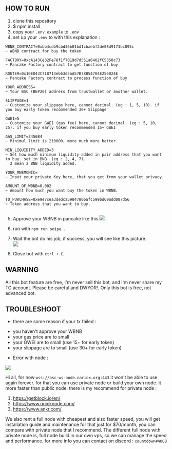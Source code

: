 
## HOW TO RUN
1. clone this repository
2. $ npm install
3. copy your <code>.env.example</code> to <code>.env</code>
4. set up your <code>.env</code> to with this explanation : 

```
WBNB_CONTRACT=0xbb4cdb9cbd36b01bd1cbaebf2de08d9173bc095c
~ WBNB contract for buy the token

FACTORY=0xcA143Ce32Fe78f1f7019d7d551a6402fC5350c73
~ Pancake Factory contract to get function of buy

ROUTER=0x10ED43C718714eb63d5aA57B78B54704E256024E
~ Pancake Factory contract to process function of buy

YOUR_ADDRESS=
~ Your BSC (BEP20) address from trustwallet or another wallet.

SLIPPAGE=1
~ Customize your slippage here, cannot decimal. (eg : 1, 5, 10). if you buy early token recommended 30+ Slippage

GWEI=5
~ Customize your GWEI (gas fee) here, cannot decimal. (eg : 5, 10, 25). if you buy early token recommended 15+ GWEI

GAS_LIMIT=345684
~ Minimul limit is 210000, more much more better.

MIN_LIQUIDITY_ADDED=3
~ Set how much minimum liquidity added in pair address that you want to buy. set in BNB. (eg : 2, 4, 7).
  2 mean 2 BNB liquidity added.

YOUR_MNEMONIC=
~ Input your private Key here, that you get from your wallet privacy.

AMOUNT_OF_WBNB=0.002
~ Amount how much you want buy the token in WBNB.

TO_PURCHASE=0xe9e7cea3dedca5984780bafc599bd69add087d56
~ Token address that you want to buy.


```
5. Approve your WBNB in pancake like this
   <img src="./assets/img.png">

6. run with <code>npm run snipe </code>.

7. Wait the bot do his job, if success, you will see like this picture. <br>
   <img src="./assets/botimg.PNG">
   
8. Close bot with <code>ctrl + C</code>.

## WARNING
All this bot feature are free, I'm never sell this bot, and I'm never share my TG account. Please be careful and DWYOR!. Only this bot is free, not advanced bot.

## TROUBLESHOOT
* there are some reason if your tx failed :
- you haven't approve your WBNB
- your gas price are to small
- your GWEI are to small (use 15+ for early token)
- your slippage are to small (use 30+ for early token)

* Error with node :
  
 <img src="./assets/wss-error.png">
  
Hi all, for now <code>wss://bsc-ws-node.nariox.org:443</code> it won't be able to use again forever. for that you can use private node or build your own node. it more faster than public node.
there is my recommend for private node : 
  1. https://getblock.io/en/
  2. https://www.quicknode.com/
  3. https://www.ankr.com/ <br>
   
We also rent a full node with cheapest and also faster speed, you will get installation guide and maintenance for that just for $70/month, you can compare with private node that I recommend. The different full node with private node is, full node build in our own vps, so we can manage the speed and performance. for more info you can contact on discord : <code>countdown#4008</code>
